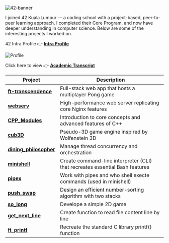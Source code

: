 ![42-banner](https://github.com/Mecha-Coder/42-School-Core-Program/tree/main/asset/42-banner.png)

I joined 42 Kuala Lumpur — a coding school with a project-based, peer-to-peer learning approach. I completed their Core Program, and now have deeper understanding in computer science. Below are some of the interesting projects I worked on.

42 Intra Profile 👉 [**Intra Profile**](https://profile.intra.42.fr/users/jpaul)

![Profile](https://github.com/Mecha-Coder/42-School-Core-Program/tree/main/asset/profile.png)

Click here to view 👉 [**Academic Transcript**](https://github.com/Mecha-Coder/42-School-Core-Program/tree/main/asset/transcript.pdf)


| Project | Description |
|---------|-------------|
| [**ft-transcendence**](https://github.com/Mecha-Coder/Calculator)     | Full-stack web app that hosts a multiplayer Pong game |
| [**webserv**](https://github.com/Mecha-Coder/Calculator)           | High-performance web server replicating core Nginx features |
| [**CPP_Modules**](https://github.com/Mecha-Coder/Calculator)       | Introduction to core concepts and advanced features of C++ |
| [**cub3D**](https://github.com/Mecha-Coder/Calculator)             | Pseudo-3D game engine inspired by Wolfenstein 3D |
| [**dining_philosopher**](https://github.com/Mecha-Coder/Calculator)| Manage thread concurrency and orchestration |
| [**minishell**](https://github.com/Mecha-Coder/Calculator)         | Create command-line interpreter (CLI) that recreates essential Bash features |
| [**pipex**](https://github.com/Mecha-Coder/Calculator)             | Work with pipes and who shell execte commands (used in minishell) |
| [**push_swap**](https://github.com/Mecha-Coder/Calculator)         | Design an efficient number-sorting algorithm with two stacks |
| [**so_long**](https://github.com/Mecha-Coder/Calculator)           | Develope a simple 2D game |
| [**get_next_line**](https://github.com/Mecha-Coder/Calculator)     | Create function to read file content line by line |
| [**ft_printf**](https://github.com/Mecha-Coder/Calculator)         | Recreate the standard C library printf() function |
